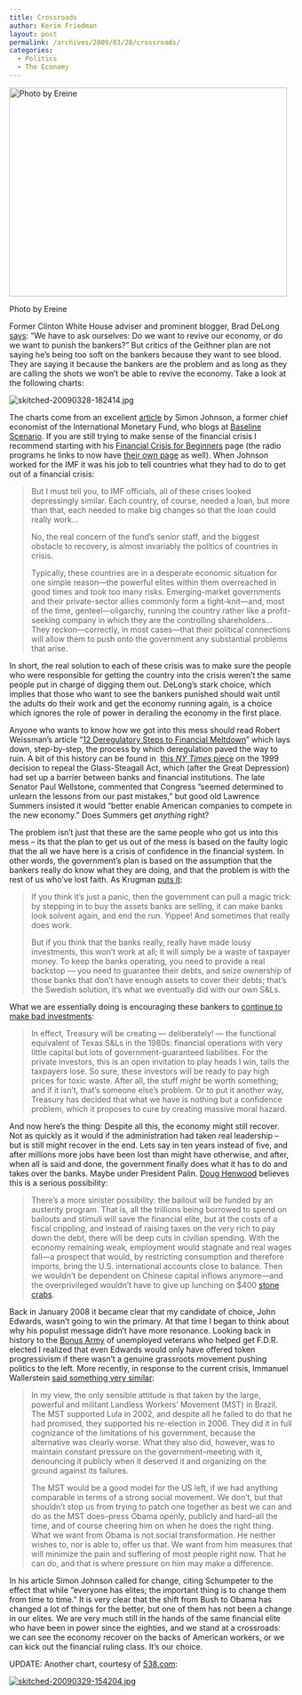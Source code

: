 ```yaml
---
title: Crossroads
author: Kerim Friedman
layout: post
permalink: /archives/2009/03/28/crossroads/
categories:
  - Politics
  - The Economy
---
```

<div style="width: 510px" class="wp-caption alignnone">
  <a href="http://www.flickr.com/photos/ereine/34427054/" onclick="_gaq.push(['_trackEvent', 'outbound-article', 'http://www.flickr.com/photos/ereine/34427054/', '']);" ><img title="Crossroad" src="http://img.skitch.com/20090328-cj8pn1dums6kfe7yt5gw9wcjms.jpg" alt="Photo by Ereine" width="500" height="376" /></a>
  
  <p class="wp-caption-text">
    Photo by Ereine
  


Former Clinton White House adviser and prominent blogger, Brad DeLong <a href="http://www.ft.com/cms/s/0/963b81bc-1b1d-11de-8aa3-0000779fd2ac.html" onclick="_gaq.push(['_trackEvent', 'outbound-article', 'http://www.ft.com/cms/s/0/963b81bc-1b1d-11de-8aa3-0000779fd2ac.html', 'says']);" >says</a>: “We have to ask ourselves: Do we want to revive our economy, or do we want to punish the bankers?” But critics of the Geithner plan are not saying he&#8217;s being too soft on the bankers because they want to see blood. They are saying it because the bankers are the problem and as long as they are calling the shots we won&#8217;t be able to revive the economy. Take a look at the following charts:

![skitched-20090328-182414.jpg][1]

The charts come from an excellent <a href="http://www.theatlantic.com/doc/print/200905/imf-advice" onclick="_gaq.push(['_trackEvent', 'outbound-article', 'http://www.theatlantic.com/doc/print/200905/imf-advice', 'article']);" >article</a> by <span class="hankpym">S</span>imon <span class="hankpym">J</span>ohnson, a former chief economist of the International Monetary Fund, who blogs at <a href="http://baselinescenario.com/" onclick="_gaq.push(['_trackEvent', 'outbound-article', 'http://baselinescenario.com/', 'Baseline Scenario']);" >Baseline Scenario</a>. If you are still trying to make sense of the financial crisis I recommend starting with his <a href="http://baselinescenario.com/financial-crisis-for-beginners/" onclick="_gaq.push(['_trackEvent', 'outbound-article', 'http://baselinescenario.com/financial-crisis-for-beginners/', 'Financial Crisis for Beginners']);" >Financial Crisis for Beginners</a> page (the radio programs he links to now have <a href="http://www.thislife.org/Economy.aspx" onclick="_gaq.push(['_trackEvent', 'outbound-article', 'http://www.thislife.org/Economy.aspx', 'their own page']);" >their own page</a> as well). When Johnson worked for the IMF it was his job to tell countries what they had to do to get out of a financial crisis:  
<!--more-->

> But I must tell you, to IMF officials, all of these crises looked depressingly similar. Each country, of course, needed a loan, but more than that, each needed to make big changes so that the loan could really work&#8230;
> 
> No, the real concern of the fund’s senior staff, and the biggest obstacle to recovery, is almost invariably the politics of countries in crisis.
> 
> Typically, these countries are in a desperate economic situation for one simple reason—the powerful elites within them overreached in good times and took too many risks. Emerging-market governments and their private-sector allies commonly form a tight-knit—and, most of the time, genteel—oligarchy, running the country rather like a profit-seeking company in which they are the controlling shareholders&#8230; They reckon—correctly, in most cases—that their political connections will allow them to push onto the government any substantial problems that arise.

In short, the real solution to each of these crisis was to make sure the people who were responsible for getting the country into the crisis weren&#8217;t the same people put in charge of digging them out. DeLong&#8217;s stark choice, which implies that those who want to see the bankers punished should wait until the adults do their work and get the economy running again, is a choice which ignores the role of power in derailing the economy in the first place.

Anyone who wants to know how we got into this mess should read Robert Weissman&#8217;s article &#8220;<a href="http://www.commondreams.org/view/2009/03/07-15" onclick="_gaq.push(['_trackEvent', 'outbound-article', 'http://www.commondreams.org/view/2009/03/07-15', '12 Deregulatory Steps to Financial Meltdown']);" >12 Deregulatory Steps to Financial Meltdown</a>&#8221; which lays down, step-by-step, the process by which deregulation paved the way to ruin. A bit of this history can be found in  <a href="http://www.nytimes.com/1999/11/05/business/congress-passes-wide-ranging-bill-easing-bank-laws.html" onclick="_gaq.push(['_trackEvent', 'outbound-article', 'http://www.nytimes.com/1999/11/05/business/congress-passes-wide-ranging-bill-easing-bank-laws.html', 'this NY Times piece']);" >this <em>NY Times</em> piece</a> on the 1999 decision to repeal the Glass-Steagall Act, which (after the Great Depression) had set up a barrier between banks and financial institutions. The late Senator Paul Wellstone, commented that Congress &#8221;seemed determined to unlearn the lessons from our past mistakes,&#8221; but good old Lawrence Summers insisted it would &#8220;better enable American companies to compete in the new economy.&#8221; Does Summers get *anything* right?

The problem isn&#8217;t just that these are the same people who got us into this mess &#8211; its that the plan to get us out of the mess is based on the faulty logic that the all we have here is a crisis of confidence in the financial system. In other words, the government&#8217;s plan is based on the assumption that the bankers really do know what they are doing, and that the problem is with the rest of us who&#8217;ve lost faith. As Krugman <a href="http://krugman.blogs.nytimes.com/2009/03/21/more-on-the-bank-plan/" onclick="_gaq.push(['_trackEvent', 'outbound-article', 'http://krugman.blogs.nytimes.com/2009/03/21/more-on-the-bank-plan/', 'puts it']);" >puts it</a>:

> If you think it’s just a panic, then the government can pull a magic trick: by stepping in to buy the assets banks are selling, it can make banks look solvent again, and end the run. Yippee! And sometimes that really does work.
> 
> But if you think that the banks really, really have made lousy investments, this won’t work at all; it will simply be a waste of taxpayer money. To keep the banks operating, you need to provide a real backstop — you need to guarantee their debts, and seize ownership of those banks that don’t have enough assets to cover their debts; that’s the Swedish solution, it’s what we eventually did with our own S&Ls.

What we are essentially doing is encouraging these bankers to <a href="http://krugman.blogs.nytimes.com/2009/03/21/despair-over-financial-policy/" onclick="_gaq.push(['_trackEvent', 'outbound-article', 'http://krugman.blogs.nytimes.com/2009/03/21/despair-over-financial-policy/', 'continue to make bad investments']);" >continue to make bad investments</a>:

> In effect, Treasury will be creating — deliberately! — the functional equivalent of Texas S&Ls in the 1980s: financial operations with very little capital but lots of government-guaranteed liabilities. For the private investors, this is an open invitation to play heads I win, tails the taxpayers lose. So sure, these investors will be ready to pay high prices for toxic waste. After all, the stuff *might* be worth something; and if it isn’t, that’s someone else’s problem. Or to put it another way, Treasury has decided that what we have is nothing but a confidence problem, which it proposes to cure by creating massive moral hazard.

And now here&#8217;s the thing: Despite all this, the economy might still recover. Not as quickly as it would if the administration had taken real leadership &#8211; but is still might recover in the end. Lets say in ten years instead of five, and after millions more jobs have been lost than might have otherwise, and after, when all is said and done, the government finally does what it has to do and takes over the banks. Maybe under President Palin. <a href="http://doughenwood.wordpress.com/2009/03/24/leveraged-speculators-will-save-us/" onclick="_gaq.push(['_trackEvent', 'outbound-article', 'http://doughenwood.wordpress.com/2009/03/24/leveraged-speculators-will-save-us/', 'Doug Henwood']);" >Doug Henwood</a> believes this is a serious possibility:

> There’s a more sinister possibility: the bailout will be funded by an austerity program. That is, all the trillions being borrowed to spend on bailouts and stimuli will save the financial elite, but at the costs of a fiscal crippling, and instead of raising taxes on the very rich to pay down the debt, there will be deep cuts in civilian spending. With the economy remaining weak, employment would stagnate and real wages fall—a prospect that would, by restricting consumption and therefore imports, bring the U.S. international accounts close to balance. Then we wouldn’t be dependent on Chinese capital inflows anymore—and the overprivileged wouldn’t have to give up lunching on $400 <a href="http://blogs.reuters.com/blog/2007/06/13/blackstone-ceos-3000-food-spree-and-40-crab-claws/" onclick="_gaq.push(['_trackEvent', 'outbound-article', 'http://blogs.reuters.com/blog/2007/06/13/blackstone-ceos-3000-food-spree-and-40-crab-claws/', 'stone crabs']);"  target="_blank">stone crabs</a>.

Back in January 2008 it became clear that my candidate of choice, John Edwards, wasn&#8217;t going to win the primary. At that time I began to think about why his populist message didn&#8217;t have more resonance. Looking back in history to the <a href="http://test.oxus.net/archives/2008/01/08/bonus-army/" onclick="_gaq.push(['_trackEvent', 'outbound-article', 'http://test.oxus.net/archives/2008/01/08/bonus-army/', 'Bonus Army']);" >Bonus Army</a> of unemployed veterans who helped get F.D.R. elected I realized that even Edwards would only have offered token progressivism if there wasn&#8217;t a genuine grassroots movement pushing politics to the left. More recently, in response to the current crisis, Immanuel Wallerstein <a href="http://www.thenation.com/doc/20090323/wallerstein" onclick="_gaq.push(['_trackEvent', 'outbound-article', 'http://www.thenation.com/doc/20090323/wallerstein', 'said something very similar']);" >said something very similar</a>:

> In my view, the only sensible attitude is that taken by the large, powerful and militant Landless Workers&#8217; Movement (MST) in Brazil. The MST supported Lula in 2002, and despite all he failed to do that he had promised, they supported his re-election in 2006. They did it in full cognizance of the limitations of his government, because the alternative was clearly worse. What they also did, however, was to maintain constant pressure on the government&#8211;meeting with it, denouncing it publicly when it deserved it and organizing on the ground against its failures.
> 
> The MST would be a good model for the US left, if we had anything comparable in terms of a strong social movement. We don&#8217;t, but that shouldn&#8217;t stop us from trying to patch one together as best we can and do as the MST does&#8211;press Obama openly, publicly and hard&#8211;all the time, and of course cheering him on when he does the right thing. What we want from Obama is not social transformation. He neither wishes to, nor is able to, offer us that. We want from him measures that will minimize the pain and suffering of most people right now. That he can do, and that is where pressure on him may make a difference.

In his article Simon Johnson called for change, citing Schumpeter to the effect that while &#8220;everyone has elites; the important thing is to change them from time to time.&#8221; It is very clear that the shift from Bush to Obama has changed a lot of things for the better, but one of them has not been a change in our elites. We are very much still in the hands of the same financial elite who have been in power since the eighties, and we stand at a crossroads: we can see the economy recover on the backs of American workers, or we can kick out the financial ruling class. It&#8217;s our choice.

UPDATE: Another chart, courtesy of <a href="http://www.fivethirtyeight.com/2009/03/two-birds-one-stone-regulation-and.html" onclick="_gaq.push(['_trackEvent', 'outbound-article', 'http://www.fivethirtyeight.com/2009/03/two-birds-one-stone-regulation-and.html', '538.com']);" >538.com</a>:

<a href="http://www.fivethirtyeight.com/2009/03/two-birds-one-stone-regulation-and.html" onclick="_gaq.push(['_trackEvent', 'outbound-article', 'http://www.fivethirtyeight.com/2009/03/two-birds-one-stone-regulation-and.html', '']);" ><img src="http://img.skitch.com/20090329-xqi43uk6juuyb9gc5m3f16sc4y.jpg" alt="skitched-20090329-154204.jpg" /></a>



 [1]: http://img.skitch.com/20090328-xhnh3naa44putmx71c55wje7kr.jpg